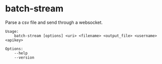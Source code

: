 batch-stream
============

Parse a csv file and send through a websocket.


```
Usage:
    batch-stream [options] <uri> <filename> <output_file> <username> <apikey>

Options:
    --help
    --version

```
